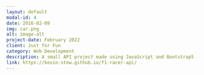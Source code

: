 ```yaml
---
layout: default
modal-id: 4
date: 2016-02-09
img: car.png
alt: image-alt
project-date: February 2022
client: Just for Fun
category: Web Development
description: A small API project made using JavaScript and Bootstrap5 - users can quickly find out the top 20 fromula one race results for any given year.
link: https://kevin-stew.github.io/f1-racer-api/
---
```

